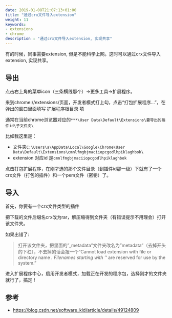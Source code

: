 ```yaml
---
date: 2019-01-08T21:07:13+01:00
title: "通过crx文件导入extension"
weight: 11
keywords:
- extensions
- chrome
description : "通过crx文件导入extension, 实现共享"
---
```


有的时候，同事需要extension, 但是不能科学上网。这时可以通过crx文件导入extension, 实现共享。

## 导出

点击右上角的菜单icon（三条横线那个）->更多工具->扩展程序。

来到chrome://extensions/页面，开发者模式打上勾，点击“打包扩展程序…”，在弹出的窗口里面填写 扩展程序根目录 项


通常在当前chrome浏览器对应的`***\User Data\Default\Extensions\要导出的插件id\子文件夹\`

比如我这里是：

- 文件夹`C:\Users\a\AppData\Local\Google\Chrome\User Data\Default\Extensions\cmnlfmgbjmaciiopcgodlhpiklaghbok\`
- extension 对应id 是`cmnlfmgbjmaciiopcgodlhpiklaghbok`

点击打包扩展程序，在刚才选的那个文件目录（到插件id那一级）下就有了一个crx文件（打包的插件）和一个pem文件（密钥）了。

## 导入

首先，你要有一个crx文件类型的插件

把下载的文件后缀名crx改为rar，解压缩得到文件夹（有错误提示不用理会）打开该文件夹。

如果出错了:

> 打开该文件夹，把里面的”_metadata”文件夹改名为”metadata”（去掉开头的下杠），不去掉的话会报一个“Cannot load extension with file or directory name _. Filenames starting with ’_‘ are reserved for use by the system.”


进入扩展程序中心，启用开发者模式，加载正在开发的程序包，选择刚才的文件夹就行了，搞定！

## 参考

- https://blog.csdn.net/software_kid/article/details/49124809